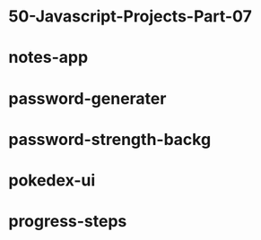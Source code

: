 # 50-Javascript-Projects-Part-07
# notes-app
# password-generater
# password-strength-backg
# pokedex-ui
# progress-steps


